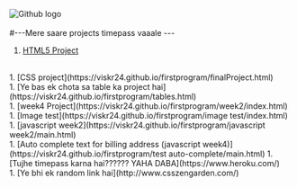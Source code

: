 ![Github logo](https://miro.medium.com/max/3240/1*FsqitFvksKYy8Lu3jCQR9w.png)
<br>
<br>
#---Mere saare projects timepass vaaale ---
<br>
1. [HTML5 Project](https://viskr24.github.io/firstprogram/html/html_proj.html)
<br>
1. [CSS project](https://viskr24.github.io/firstprogram/finalProject.html)
<br>
1. [Ye bas ek chota sa table ka project hai](https://viskr24.github.io/firstprogram/tables.html)
<br>
1. [week4 Project](https://viskr24.github.io/firstprogram/week2/index.html)
<br>
1. [Image test](https://viskr24.github.io/firstprogram/image test/index.html)
<br>
1. [javascript week2](https://viskr24.github.io/firstprogram/javascript week2/main.html)
<br>
1. [Auto complete text for billing address (javascript week4)](https://viskr24.github.io/firstprogram/test auto-complete/main.html)
1. [Tujhe timepass karna hai?????? YAHA DABA](https://www.heroku.com/)
<br>
1. [Ye bhi ek random link hai](http://www.csszengarden.com/)
